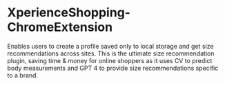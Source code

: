 # XperienceShopping-ChromeExtension
 
Enables users to create a profile saved only to local storage and get size recommendations across sites. This is the ultimate size recommendation plugin, saving time &amp; money for online shoppers as it uses CV to predict body measurements and GPT 4 to provide size recommendations specific to a brand.
